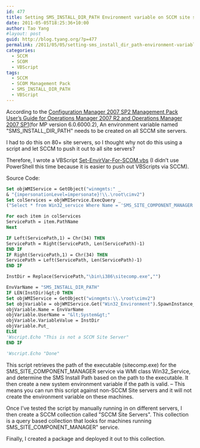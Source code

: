 ```yaml
---
id: 477
title: Setting SMS_INSTALL_DIR_PATH Environment variable on SCCM site servers for SCOM SCCM management pack
date: 2011-05-05T18:25:36+10:00
author: Tao Yang
#layout: post
guid: http://blog.tyang.org/?p=477
permalink: /2011/05/05/setting-sms_install_dir_path-environment-variable-on-sccm-site-servers-for-scom-sccm-management-pack/
categories:
  - SCCM
  - SCOM
  - VBScript
tags:
  - SCCM
  - SCOM Management Pack
  - SMS_INSTALL_DIR_PATH
  - VBScript
---
```

According to the [Configuration Manager 2007 SP2 Management Pack User’s Guide for Operations Manager 2007 R2 and Operations Manager 2007 SP1](http://www.microsoft.com/downloads/en/details.aspx?FamilyID=a8443173-46c2-4581-b3b8-ce67160f627b&displaylang=en)(for MP version 6.0.6000.2), An environment variable named "SMS_INSTALL_DIR_PATH" needs to be created on all SCCM site servers.

I had to do this on 80+ site servers, so I thought why not do this using a script and let SCCM to push it out to all site servers?

Therefore, I wrote a VBScript [Set-EnvirVar-For-SCOM.vbs](http://blog.tyang.org/wp-content/uploads/2011/05/Set-EnvirVar-For-SCOM.zip) (I didn’t use PowerShell this time because it is easier to push out VBScripts via SCCM).

Source Code:
```vb
Set objWMIService = GetObject("winmgmts:" _
& "{impersonationLevel=impersonate}!\\.\root\cimv2")
Set colServices = objWMIService.ExecQuery _
("Select * from Win32_service Where Name = 'SMS_SITE_COMPONENT_MANAGER'")

For each item in colServices
ServicePath = item.PathName
Next

IF Left(ServicePath,1) = Chr(34) THEN
ServicePath = Right(ServicePath, Len(ServicePath)-1)
END IF
IF Right(ServicePath,1) = Chr(34) THEN
ServicePath = Left(ServicePath, Len(ServicePath)-1)
END IF

InstDir = Replace(ServicePath,"\bin\i386\sitecomp.exe","")

EnvVarName = "SMS_INSTALL_DIR_PATH"
IF LEN(InstDir)&gt;0 THEN
Set objWMIService = GetObject("winmgmts:\\.\root\cimv2")
Set objVariable = objWMIService.Get("Win32_Environment").SpawnInstance_
objVariable.Name = EnvVarName
objVariable.UserName = "&lt;System&gt;"
objVariable.VariableValue = InstDir
objVariable.Put_
ELSE
'Wscript.Echo "This is not a SCCM Site Server"
END IF

'Wscript.Echo "Done"
```

This script retrieves the path of the executable (sitecomp.exe) for the SMS_SITE_COMPONENT_MANAGER service via WMI class Win32_Service, and determine the SMS Install Path based on the path to the executable. It then create a new system environment variable if the path is valid. – This means you can run this script against non-SCCM Site servers and it will not create the environment variable on these machines.

Once I’ve tested the script by manually running in on different servers, I then create a SCCM collection called "SCCM Site Servers". This collection is a query based collection that looks for machines running SMS_SITE_COMPONENT_MANAGER" service.

Finally, I created a package and deployed it out to this collection.